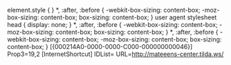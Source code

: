 element.style {
}
*, :after, :before {
    -webkit-box-sizing: content-box;
    -moz-box-sizing: content-box;
    box-sizing: content-box;
}
user agent stylesheet
head {
    display: none;
}
*, :after, :before {
    -webkit-box-sizing: content-box;
    -moz-box-sizing: content-box;
    box-sizing: content-box;
}
*, :after, :before {
    -webkit-box-sizing: content-box;
    -moz-box-sizing: content-box;
    box-sizing: content-box;
}
[{000214A0-0000-0000-C000-000000000046}]
Prop3=19,2
[InternetShortcut]
IDList=
URL=http://mateeens-center.tilda.ws/


